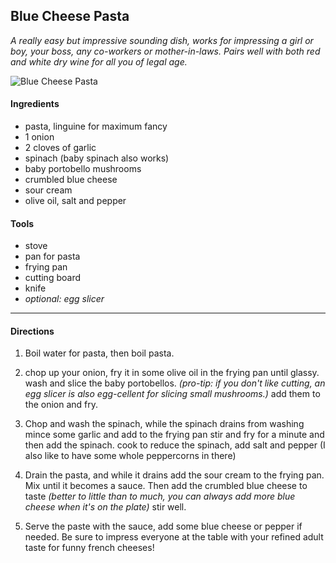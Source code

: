 
## Blue Cheese Pasta
*A really easy but impressive sounding dish, works for impressing a girl or boy, your boss, any co-workers or mother-in-laws. Pairs well with both red and white dry wine for all you of legal age.*

![Blue Cheese Pasta](https://i.imgur.com/RHssFQs.jpg)

#### Ingredients

* pasta, linguine for maximum fancy
* 1 onion
* 2 cloves of garlic
* spinach (baby spinach also works)
* baby portobello mushrooms
* crumbled blue cheese
* sour cream
* olive oil, salt and pepper


#### Tools

* stove
* pan for pasta
* frying pan
* cutting board
* knife
* *optional: egg slicer*

---

#### Directions

1. Boil water for pasta, then boil pasta.

2. chop up your onion, fry it in some olive oil in the frying pan until glassy. wash and slice the baby portobellos. *(pro-tip: if you don't like cutting, an egg slicer is also egg-cellent for slicing small mushrooms.)* add them to the onion and fry.

3. Chop and wash the spinach, while the spinach drains from washing mince some garlic and add to the frying pan stir and fry for a minute and then add the spinach. cook to reduce the spinach, add salt and pepper (I also like to have some whole peppercorns in there)

4. Drain the pasta, and while it drains add the sour cream to the frying pan. Mix until it becomes a sauce. Then add the crumbled blue cheese to taste *(better to little than to much, you can always add more blue cheese when it's on the plate)* stir well.

5. Serve the paste with the sauce, add some blue cheese or pepper if needed. Be sure to impress everyone at the table with your refined adult taste for funny french cheeses!


<!-- UrsaPolaris -->
